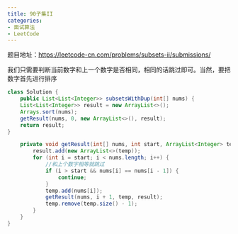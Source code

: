 ```yaml
---
title: 90子集II
categories: 
- 面试算法
- LeetCode
---
```


题目地址：https://leetcode-cn.com/problems/subsets-ii/submissions/

我们只需要判断当前数字和上一个数字是否相同，相同的话跳过即可。当然，要把数字首先进行排序

```java
class Solution {
    public List<List<Integer>> subsetsWithDup(int[] nums) {
    List<List<Integer>> result = new ArrayList<>();
    Arrays.sort(nums);
    getResult(nums, 0, new ArrayList<>(), result);
    return result;
}

    private void getResult(int[] nums, int start, ArrayList<Integer> temp, List<List<Integer>> result) {
        result.add(new ArrayList<>(temp));
        for (int i = start; i < nums.length; i++) {
            //和上个数字相等就跳过
            if (i > start && nums[i] == nums[i - 1]) {
                continue;
            }
            temp.add(nums[i]);
            getResult(nums, i + 1, temp, result);
            temp.remove(temp.size() - 1);
        }
    }
}
```

